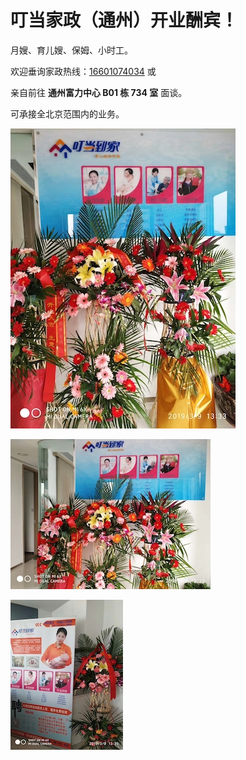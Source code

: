 # 叮当家政（通州）开业酬宾！

月嫂、育儿嫂、保姆、小时工。

欢迎垂询家政热线：[16601074034](tel:16601074034) 或

亲自前往 **通州富力中心 B01 栋 734 室** 面谈。

可承接全北京范围内的业务。

![](./WechatIMG25.jpeg)

![](./WechatIMG26.jpeg)

![](./WechatIMG27.jpeg)
